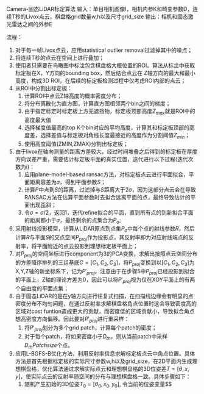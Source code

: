 Camera-固态LiDAR标定算法
输入：单目相机图像I，相机内参K和畸变参数D，连续T秒的Livox点云，棋盘格grid数量w,h以及尺寸grid_size
输出：相机和固态激光雷达之间的外参E

流程：
1. 对于每一帧Livox点云，应用statistical outlier removal过滤掉其中的噪点；
2. 将连续T秒的点云在空间上进行叠加；
3. 使用者只需要在鸟瞰图中标注包含棋盘格大概位置的ROI。算法从标注中获取标定板在X，Y方向的bounding box，然后结合点云在
Z轴方向的最大和最小高度，构成3D ROI，在后续的标定板检测过程中仅考虑ROI内部的点云；
4. 从ROI中分割出标定板：
	1. 计算ROI中点云Z轴高度的概率密度分布；
	2. 将分布离散化为直方图，计算直方图相邻两个bin之间的梯度；
	3. 由于指定标定时标定板上方无遮挡物，标定板顶部高度$Z_{max}$就是ROI中的高度最大值
	4. 选择梯度值最高的top K个bin对应的平均高度，计算其和标定板顶部的高度差，选择差值与标定板对角线长度最接近的高度作为分割阈值$Z_{min}$；
	5. 使用高度阈值(ZMIN,ZMAX)分割出标定板；
 5. 由于livox在轴向测量的距离方差较大，经过时间堆叠之后得到的标定板在厚度方向误差严重，需要估计标定板平面的真实位置，迭代进行以下过程(迭代次数为i)：
	 1. 应用plane-model-based ransac方法，对标定板点云进行平面拟合，平面距离容差为$\sigma$，得到平面参数$S$；
	 2. 计算$P$中点到$S$的距离，过滤掉与$S$距离大于$2\sigma$，因为这部分点云会在导致RANSAC方法在估算平面参数时去拟合远离平面的点，最终导致估计的平面出现歪斜；
	 3. 令$\sigma = \sigma / 2$，返回1，迭代refine拟合的平面，直到所有点的到新拟合平面的距离都小于$\sigma$，最终剩余的点集合为$P_{\sigma}$;
 6. 采用射线投影模型，计算从LiDAR原点到点集$P_{\sigma}$中每个点的射线参数$R$，然后计算$R$与平面$S$的交点空间$P_{proj}$作为投影点，其反射率即为对应射线端点的反射率，将平面附近的点云投影到理想标定板平面上；
 7. 对$P_{proj}$的空间坐标进行component为3的PCA变换，求解出按照点云空间分布的方差降序排列的三组基底$C = [C_1,C_2,C_3]$，将$P_{proj}$变换到以$[C_1,C_2,C_3]$为X,Y,Z轴的新坐标系下，记为$P'_{proj}$。注意由于在步骤5中$P_{proj}$已经投影到拟合的平面上，Z轴的理论方差为0，因此可以将$P'_{proj}$视为仅在XOY平面上的有两个自由度的平面点集；
 8. 由于固态LiDAR的是在y轴方向进行往复式扫描，在扫描线边缘会有明显的点密度分布不均匀问题，在通过反射率求解棋盘格角点位置时这会导致密度高的区域对cost funtion造成更大的贡献，而密度低的区域贡献小，导致拟合角点想高密度方向偏移。因此要对$P'_{proj}$进行重采样：
	 1. 将$P'_{proj}$划分为多个grid patch，计算每个patch的密度；
	 2. 对于每个patch，将如果密度小于$D_{th}$，则从当前patch中采样$D_{th} \dot Patchsize$个点。
 9. 应用L-BGFS-B优化方法，利用反射率信息求解标定板点云中角点位置。具体方法是首先根据标定板的实际尺寸参数w,h以及grid_size，在2D平面内生成理想棋盘格，优化算法通过求解实际点云和理想棋盘格的3D位姿差$T=[\theta, x,y]$，使实际点云的反射率随空间的分布与理想棋盘格一致。具体步骤如下：
 	 1. 随机产生初始的3D位姿$T_0=[\theta_0, x_0,y_0]$, 令当前的位姿变量$$